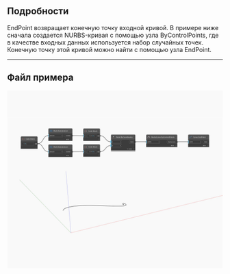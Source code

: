 ## Подробности
EndPoint возвращает конечную точку входной кривой. В примере ниже сначала создается NURBS-кривая с помощью узла ByControlPoints, где в качестве входных данных используется набор случайных точек. Конечную точку этой кривой можно найти с помощью узла EndPoint.
___
## Файл примера

![EndPoint](./Autodesk.DesignScript.Geometry.Curve.EndPoint_img.jpg)

